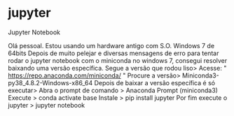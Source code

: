 # jupyter
Jupyter Notebook

Olá pessoal. Estou usando um hardware antigo com S.O. Windows 7 de 64bits Depois de muito pelejar e diversas mensagens de erro para tentar rodar o jupyter notebook com o miniconda no windows 7, consegui resolver baixando uma versão específica. Segue a versão que rodou liso> Acesse: " https://repo.anaconda.com/miniconda/ " Procure a versão> Miniconda3-py38_4.8.2-Windows-x86_64 Depois de baixar a versão específica é só executar> Abra o prompt de comando > Anaconda Prompt (miniconda3) Execute > conda activate base Instale > pip install jupyter Por fim execute o jupyter > jupyter notebook
